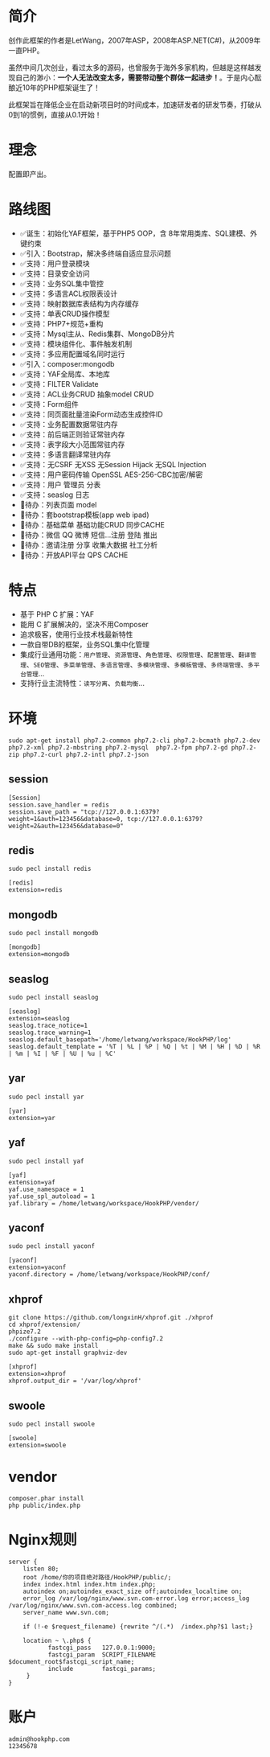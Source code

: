 # 简介
创作此框架的作者是LetWang，2007年ASP，2008年ASP.NET(C#)，从2009年一直PHP。

虽然中间几次创业，看过太多的源码，也曾服务于海外多家机构，但越是这样越发现自己的渺小：**一个人无法改变太多，需要带动整个群体一起进步！**。于是内心酝酿近10年的PHP框架诞生了！

此框架旨在降低企业在启动新项目时的时间成本，加速研发者的研发节奏，打破从0到1的惯例，直接从0.1开始！

# 理念
配置即产出。

# 路线图
+ ✅诞生：初始化YAF框架，基于PHP5 OOP，含 8年常用类库、SQL建模、外键约束
+ ✅引入：Bootstrap，解决多终端自适应显示问题
+ ✅支持：用户登录模块
+ ✅支持：目录安全访问
+ ✅支持：业务SQL集中管控
+ ✅支持：多语言ACL权限表设计
+ ✅支持：映射数据库表结构为内存缓存
+ ✅支持：单表CRUD操作模型
+ ✅支持：PHP7+规范+重构
+ ✅支持：Mysql主从、Redis集群、MongoDB分片
+ ✅支持：模块组件化、事件触发机制
+ ✅支持：多应用配置域名同时运行
+ ✅引入：composer:mongodb
+ ✅支持：YAF全局库、本地库
+ ✅支持：FILTER Validate
+ ✅支持：ACL业务CRUD 抽象model CRUD
+ ✅支持：Form组件
+ ✅支持：同页面批量渲染Form动态生成控件ID
+ ✅支持：业务配置数据常驻内存
+ ✅支持：前后端正则验证常驻内存
+ ✅支持：表字段大小范围常驻内存
+ ✅支持：多语言翻译常驻内存
+ ✅支持：无CSRF 无XSS 无Session Hijack 无SQL Injection
+ ✅支持：用户密码传输 OpenSSL AES-256-CBC加密/解密
+ ✅支持：用户 管理员 分表
+ ✅支持：seaslog 日志
+ 📌待办：列表页面 model
+ 📌待办：套bootstrap模板(app web ipad)
+ 📌待办：基础菜单 基础功能CRUD 同步CACHE
+ 📌待办：微信 QQ 微博 短信...注册 登陆 推出
+ 📌待办：邀请注册 分享 收集大数据 社工分析
+ 📌待办：开放API平台 QPS CACHE

# 特点
+ 基于 PHP C 扩展：YAF
+ 能用 C 扩展解决的，坚决不用Composer
+ 追求极客，使用行业技术栈最新特性
+ 一款自带DB的框架，业务SQL集中化管理
+ 集成行业通用功能：`用户管理`、`资源管理`、`角色管理`、`权限管理`、`配置管理`、`翻译管理`、`SEO管理`、`多菜单管理`、`多语言管理`、`多模块管理`、`多模板管理`、`多终端管理`、`多平台管理`...
+ 支持行业主流特性：`读写分离`、`负载均衡`...

# 环境
```
sudo apt-get install php7.2-common php7.2-cli php7.2-bcmath php7.2-dev php7.2-xml php7.2-mbstring php7.2-mysql  php7.2-fpm php7.2-gd php7.2-zip php7.2-curl php7.2-intl php7.2-json
```
## session
```
[Session]
session.save_handler = redis
session.save_path = "tcp://127.0.0.1:6379?weight=1&auth=123456&database=0, tcp://127.0.0.1:6379?weight=2&auth=123456&database=0"
```
## redis
```
sudo pecl install redis

[redis]
extension=redis
```
## mongodb
```
sudo pecl install mongodb

[mongodb]
extension=mongodb
```
## seaslog
```
sudo pecl install seaslog

[seaslog]
extension=seaslog
seaslog.trace_notice=1
seaslog.trace_warning=1
seaslog.default_basepath='/home/letwang/workspace/HookPHP/log'
seaslog.default_template = '%T | %L | %P | %Q | %t | %M | %H | %D | %R | %m | %I | %F | %U | %u | %C'
```
## yar
```
sudo pecl install yar

[yar]
extension=yar
```
## yaf
```
sudo pecl install yaf

[yaf]
extension=yaf
yaf.use_namespace = 1
yaf.use_spl_autoload = 1
yaf.library = /home/letwang/workspace/HookPHP/vendor/
```
## yaconf
```
sudo pecl install yaconf

[yaconf]
extension=yaconf
yaconf.directory = /home/letwang/workspace/HookPHP/conf/
```
## xhprof
```
git clone https://github.com/longxinH/xhprof.git ./xhprof
cd xhprof/extension/
phpize7.2
./configure --with-php-config=php-config7.2
make && sudo make install
sudo apt-get install graphviz-dev

[xhprof]
extension=xhprof
xhprof.output_dir = '/var/log/xhprof'
```
## swoole
```
sudo pecl install swoole

[swoole]
extension=swoole
```
# vendor
```
composer.phar install
php public/index.php
```

# Nginx规则
```
server {
	listen 80;
	root /home/你的项目绝对路径/HookPHP/public/;
	index index.html index.htm index.php;
	autoindex on;autoindex_exact_size off;autoindex_localtime on;
	error_log /var/log/nginx/www.svn.com-error.log error;access_log /var/log/nginx/www.svn.com-access.log combined;
	server_name www.svn.com;

	if (!-e $request_filename) {rewrite ^/(.*)  /index.php?$1 last;}

	location ~ \.php$ {
	       fastcgi_pass   127.0.0.1:9000;
	       fastcgi_param  SCRIPT_FILENAME  $document_root$fastcgi_script_name;
	       include        fastcgi_params;
	 }
}
```

# 账户
```
admin@hookphp.com
12345678
```